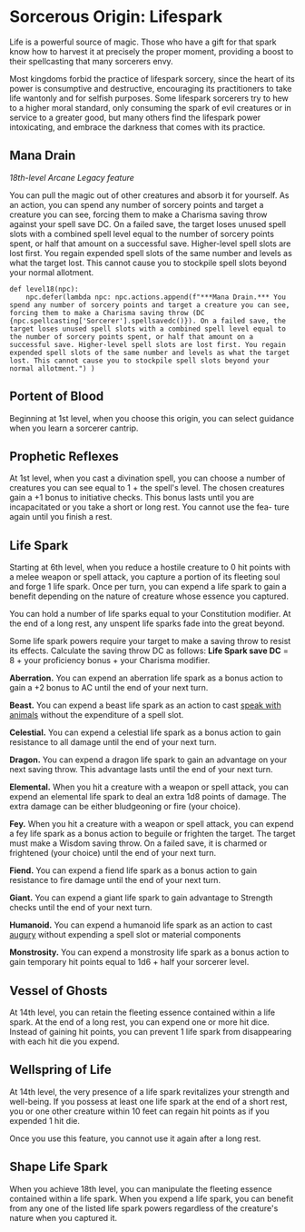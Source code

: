 # Sorcerous Origin: Lifespark
Life is a powerful source of magic. Those who have a gift for that spark know how to harvest it at precisely the proper moment, providing a boost to their spellcasting that many sorcerers envy.  

Most kingdoms forbid the practice of lifespark sorcery, since the heart of its power is consumptive and destructive, encouraging its practitioners to take life wantonly and for selfish purposes. Some lifespark sorcerers try to hew to a higher moral standard, only consuming the spark of evil creatures or in service to a greater good, but many others find the lifespark power intoxicating, and embrace the darkness that comes with its practice.

























## Mana Drain
*18th-level Arcane Legacy feature*

You can pull the magic out of other creatures and absorb it for yourself. As an action, you can spend any number of sorcery points and target a creature you can see, forcing them to make a Charisma saving throw against your spell save DC. On a failed save, the target loses unused spell slots with a combined spell level equal to the number of sorcery points spent, or half that amount on a successful save. Higher-level spell slots are lost first. You regain expended spell slots of the same number and levels as what the target lost. This cannot cause you to stockpile spell slots beyond your normal allotment.

```
def level18(npc):
    npc.defer(lambda npc: npc.actions.append(f"***Mana Drain.*** You spend any number of sorcery points and target a creature you can see, forcing them to make a Charisma saving throw (DC {npc.spellcasting['Sorcerer'].spellsavedc()}). On a failed save, the target loses unused spell slots with a combined spell level equal to the number of sorcery points spent, or half that amount on a successful save. Higher-level spell slots are lost first. You regain expended spell slots of the same number and levels as what the target lost. This cannot cause you to stockpile spell slots beyond your normal allotment.") )
```















## Portent of Blood
Beginning at 1st level, when you choose this origin, you can select guidance when you learn a sorcerer cantrip.

## Prophetic Reflexes
At 1st level, when you cast a divination spell, you can choose a number of creatures you can see equal to 1 + the spell's level. The chosen creatures gain a +1 bonus to initiative checks. This bonus lasts until you are incapacitated or you take a short or long rest. You cannot use the fea- ture again until you finish a rest.

## Life Spark
Starting at 6th level, when you reduce a hostile creature to 0 hit points with a melee weapon or spell attack, you capture a portion of its fleeting soul and forge 1 life spark. Once per turn, you can expend a life spark to gain a benefit depending on the nature of creature whose essence you captured.

You can hold a number of life sparks equal to your Constitution modifier. At the end of a long rest, any unspent life sparks fade into the great beyond.

Some life spark powers require your target to make a saving throw to resist its effects. Calculate the saving throw DC as follows: **Life Spark save DC** = 8 + your proficiency bonus + your Charisma modifier.

**Aberration.** You can expend an aberration life spark as a bonus action to gain a +2 bonus to AC until the end of your next turn.

**Beast.** You can expend a beast life spark as an action to cast [speak with animals](../../Magic/Spells/speak-with-animals.md) without the expenditure of a spell slot.

**Celestial.** You can expend a celestial life spark as a bonus action to gain resistance to all damage until the end of your next turn.

**Dragon.** You can expend a dragon life spark to gain an advantage on your next saving throw. This advantage lasts until the end of your next turn.

**Elemental.** When you hit a creature with a weapon or spell attack, you can expend an elemental life spark to deal an extra 1d8 points of damage. The extra damage can be either bludgeoning or fire (your choice).

**Fey.** When you hit a creature with a weapon or spell attack, you can expend a fey life spark as a bonus action to beguile or frighten the target. The target must make a Wisdom saving throw. On a failed save, it is charmed or frightened (your choice) until the end of your next turn.

**Fiend.** You can expend a fiend life spark as a bonus action to gain resistance to fire damage until the end of your next turn.

**Giant.** You can expend a giant life spark to gain advantage to Strength checks until the end of your next turn.

**Humanoid.** You can expend a humanoid life spark as an action to cast [augury](../../Magic/Spells/augury.md) without expending a spell slot or material components

**Monstrosity.** You can expend a monstrosity life spark as a bonus action to gain temporary hit points equal to 1d6 + half your sorcerer level.

## Vessel of Ghosts
At 14th level, you can retain the fleeting essence contained within a life spark. At the end of a long rest, you can expend one or more hit dice. Instead of gaining hit points, you can prevent 1 life spark from disappearing with each hit die you expend.

## Wellspring of Life
At 14th level, the very presence of a life spark revitalizes your strength and well-being. If you possess at least one life spark at the end of a short rest, you or one other creature within 10 feet can regain hit points as if you expended 1 hit die.

Once you use this feature, you cannot use it again after a long rest.

## Shape Life Spark
When you achieve 18th level, you can manipulate the fleeting essence contained within a life spark. When you expend a life spark, you can benefit from any one of the listed life spark powers regardless of the creature's nature when you captured it.
